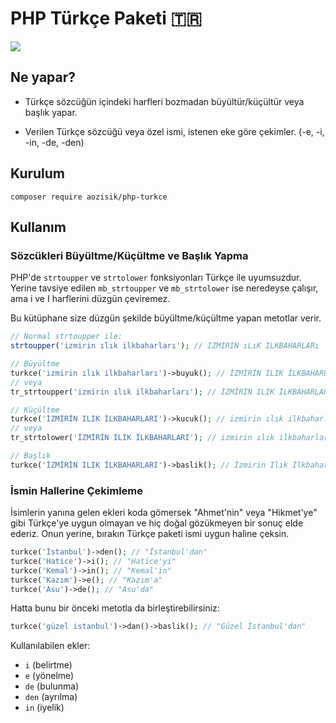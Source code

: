 # PHP Türkçe Paketi 🇹🇷

![](https://github.com/aozisik/turkce/workflows/run-tests/badge.svg)

## Ne yapar?

- Türkçe sözcüğün içindeki harfleri bozmadan büyültür/küçültür veya başlık yapar.

- Verilen Türkçe sözcüğü veya özel ismi, istenen eke göre çekimler. (-e, -i, -in, -de, -den)

## Kurulum

    composer require aozisik/php-turkce

## Kullanım

### Sözcükleri Büyültme/Küçültme ve Başlık Yapma

PHP'de `strtoupper` ve `strtolower` fonksiyonları Türkçe ile uyumsuzdur. Yerine tavsiye edilen `mb_strtoupper` ve `mb_strtolower` ise neredeyse çalışır, ama i ve I harflerini düzgün çeviremez.

Bu kütüphane size düzgün şekilde büyültme/küçültme yapan metotlar verir.

```php
// Normal strtoupper ile:
strtoupper('izmirin ılık ilkbaharları'); // IZMIRIN ıLıK ILKBAHARLARı

// Büyültme
turkce('izmirin ılık ilkbaharları')->buyuk(); // İZMİRİN ILIK İLKBAHARLARI
// veya
tr_strtoupper('izmirin ılık ilkbaharları'); // İZMİRİN ILIK İLKBAHARLARI

// Küçültme
turkce('İZMİRİN ILIK İLKBAHARLARI')->kucuk(); // izmirin ılık ilkbaharları
// veya
tr_strtolower('İZMİRİN ILIK İLKBAHARLARI'); // izmirin ılık ilkbaharları

// Başlık
turkce('İZMİRİN ILIK İLKBAHARLARI')->baslik(); // İzmirin Ilık İlkbaharları
```

### İsmin Hallerine Çekimleme

İsimlerin yanına gelen ekleri koda gömersek "Ahmet'nin" veya "Hikmet'ye" gibi Türkçe'ye uygun olmayan ve hiç doğal gözükmeyen bir sonuç elde ederiz. Onun yerine, bırakın Türkçe paketi ismi uygun haline çeksin.

```php
turkce('İstanbul')->den(); // "İstanbul'dan"
turkce('Hatice')->i(); // "Hatice'yi"
turkce('Kemal')->in(); // "Kemal'in"
turkce('Kazım')->e(); // "Kazım'a"
turkce('Asu')->de(); // "Asu'da"
```

Hatta bunu bir önceki metotla da birleştirebilirsiniz:

```php
turkce('güzel istanbul')->dan()->baslik(); // "Güzel İstanbul'dan"
```

Kullanılabilen ekler:

- `i` (belirtme)
- `e` (yönelme)
- `de` (bulunma)
- `den` (ayrılma)
- `in` (iyelik)
